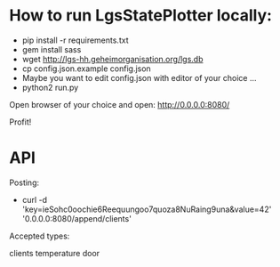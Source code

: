 # How to run LgsStatePlotter locally:

* pip install -r requirements.txt
* gem install sass
* wget http://lgs-hh.geheimorganisation.org/lgs.db
* cp config.json.example config.json
* Maybe you want to edit config.json with editor of your choice ...
* python2 run.py

Open browser of your choice and open:
http://0.0.0.0:8080/

Profit!

# API

Posting:
* curl -d 'key=ieSohc0oochie6Reequungoo7quoza8NuRaing9una&value=42' '0.0.0.0:8080/append/clients'

Accepted types:

clients
temperature
door


